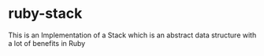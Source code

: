 # ruby-stack
This is an Implementation of a Stack which is an abstract data structure with a lot of benefits in Ruby
